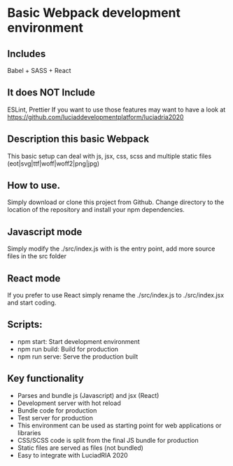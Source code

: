 # Basic Webpack development environment
## Includes
 Babel + SASS + React

## It does NOT Include
 ESLint, Prettier
 If you want to use those features may want to have a look at https://github.com/luciaddevelopmentplatform/luciadria2020

## Description this basic Webpack
This basic setup can deal with js, jsx, css, scss and multiple static files (eot|svg|ttf|woff|woff2|png|jpg)

## How to use.  
Simply download or clone this project from Github.
Change directory to the location of the repository and install your npm dependencies.

## Javascript mode 
Simply modify the ./src/index.js with is the entry point, add more source files in the src folder

## React mode 
If you prefer to use React simply rename the ./src/index.js to ./src/index.jsx and start coding.

## Scripts:

* npm start: Start development environment
* npm run build: Build for production
* npm run serve: Serve the production built

## Key functionality

- Parses and bundle js (Javascript)  and jsx (React)
- Development server with hot reload
- Bundle code for production
- Test server for production
- This environment can be used as starting point for web applications or libraries
- CSS/SCSS code is split from the final JS bundle for production
- Static files are served as files (not bundled)
- Easy to integrate with LuciadRIA 2020



 
 
